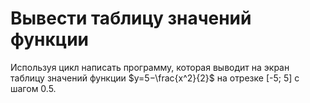 # Вывести таблицу значений функции

Используя цикл написать программу, которая выводит на экран таблицу значений функции 
$y=5−\frac{x^2}{2}$ на отрезке [-5; 5] с шагом 0.5. 
